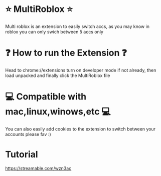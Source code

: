 # ⭐ MultiRoblox ⭐
Multi roblox is an extension to easily switch accs, as you may know in roblox you can only swich between 5 accs only

# ❓ How to run the Extension ❓
Head to chrome://extensions turn on developer mode if not already, then load unpacked and finally click the MultiRoblox file

# 💻 Compatible with mac,linux,winows,etc 💻

You can also easily add cookies to the extension to switch between your accounts
please fav :)

# Tutorial
https://streamable.com/wzn3ac
